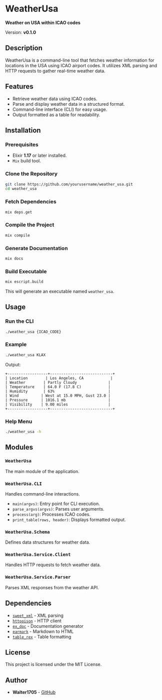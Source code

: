 # WeatherUsa

**Weather on USA within ICAO codes**

Version: **v0.1.0**

## Description

WeatherUsa is a command-line tool that fetches weather information for locations in the USA using ICAO airport codes. It utilizes XML parsing and HTTP requests to gather real-time weather data.

## Features
- Retrieve weather data using ICAO codes.
- Parse and display weather data in a structured format.
- Command-line interface (CLI) for easy usage.
- Output formatted as a table for readability.

## Installation

### Prerequisites
- Elixir **1.17** or later installed.
- `Mix` build tool.

### Clone the Repository
```sh
git clone https://github.com/yourusername/weather_usa.git
cd weather_usa
```

### Fetch Dependencies
```sh
mix deps.get
```

### Compile the Project
```sh
mix compile
```

### Generate Documentation
```sh
mix docs
```

### Build Executable
```sh
mix escript.build
```
This will generate an executable named `weather_usa`.

## Usage

### Run the CLI
```sh
./weather_usa {ICAO_CODE}
```

### Example
```sh
./weather_usa KLAX
```
Output:
```
+------------------+----------------------------+
| Location        | Los Angeles, CA            |
| Weather        | Partly Cloudy              |
| Temperature    | 64.0 F (17.8 C)            |
| Humidity       | 63%                        |
| Wind          | West at 15.0 MPH, Gust 23.0 |
| Pressure      | 1016.1 mb                   |
| Visibility    | 9.00 miles                  |
+------------------+----------------------------+
```

### Help Menu
```sh
./weather_usa -h
```

## Modules

### `WeatherUsa`
The main module of the application.

### `WeatherUsa.CLI`
Handles command-line interactions.
- `main(argvs)`: Entry point for CLI execution.
- `parse_argvs(argvs)`: Parses user arguments.
- `process(arg)`: Processes ICAO codes.
- `print_table(rows, header)`: Displays formatted output.

### `WeatherUsa.Schema`
Defines data structures for weather data.

### `WeatherUsa.Service.Client`
Handles HTTP requests to fetch weather data.

### `WeatherUsa.Service.Parser`
Parses XML responses from the weather API.

## Dependencies
- [`sweet_xml`](https://hex.pm/packages/sweet_xml) - XML parsing
- [`httpoison`](https://hex.pm/packages/httpoison) - HTTP client
- [`ex_doc`](https://hex.pm/packages/ex_doc) - Documentation generator
- [`earmark`](https://hex.pm/packages/earmark) - Markdown to HTML
- [`table_rex`](https://hex.pm/packages/table_rex) - Table formatting

## License
This project is licensed under the MIT License.

## Author
- **Walter1705** - [GitHub](https://github.com/yourusername)

